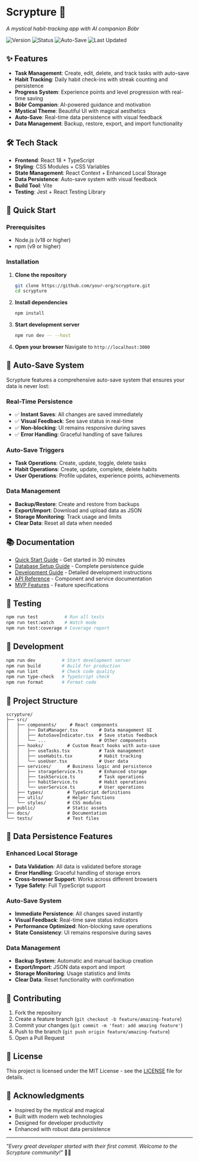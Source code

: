# Scrypture 🚀

*A mystical habit-tracking app with AI companion Bóbr*

![Version](https://img.shields.io/badge/version-1.1.0-blue)
![Status](https://img.shields.io/badge/status-MVP_Development-yellow)
![Auto-Save](https://img.shields.io/badge/auto--save-Enabled-green)
![Last Updated](https://img.shields.io/badge/last_updated-2024-01-15-orange)

## ✨ Features

- **Task Management**: Create, edit, delete, and track tasks with auto-save
- **Habit Tracking**: Daily habit check-ins with streak counting and persistence
- **Progress System**: Experience points and level progression with real-time saving
- **Bóbr Companion**: AI-powered guidance and motivation
- **Mystical Theme**: Beautiful UI with magical aesthetics
- **Auto-Save**: Real-time data persistence with visual feedback
- **Data Management**: Backup, restore, export, and import functionality

## 🛠️ Tech Stack

- **Frontend**: React 18 + TypeScript
- **Styling**: CSS Modules + CSS Variables
- **State Management**: React Context + Enhanced Local Storage
- **Data Persistence**: Auto-save system with visual feedback
- **Build Tool**: Vite
- **Testing**: Jest + React Testing Library

## 🚀 Quick Start

### Prerequisites

- Node.js (v18 or higher)
- npm (v9 or higher)

### Installation

1. **Clone the repository**
   ```bash
   git clone https://github.com/your-org/scrypture.git
   cd scrypture
   ```

2. **Install dependencies**
   ```bash
   npm install
   ```

3. **Start development server**
   ```bash
   npm run dev -- --host
   ```

4. **Open your browser**
   Navigate to `http://localhost:3000`

## 🔄 Auto-Save System

Scrypture features a comprehensive auto-save system that ensures your data is never lost:

### **Real-Time Persistence**
- ✅ **Instant Saves**: All changes are saved immediately
- ✅ **Visual Feedback**: See save status in real-time
- ✅ **Non-blocking**: UI remains responsive during saves
- ✅ **Error Handling**: Graceful handling of save failures

### **Auto-Save Triggers**
- **Task Operations**: Create, update, toggle, delete tasks
- **Habit Operations**: Create, update, complete, delete habits
- **User Operations**: Profile updates, experience points, achievements

### **Data Management**
- **Backup/Restore**: Create and restore from backups
- **Export/Import**: Download and upload data as JSON
- **Storage Monitoring**: Track usage and limits
- **Clear Data**: Reset all data when needed

## 📚 Documentation

- [Quick Start Guide](Docs/quick-start-guide.md) - Get started in 30 minutes
- [Database Setup Guide](Docs/database-setup-guide.md) - Complete persistence guide
- [Development Guide](Docs/06-development-guide.md) - Detailed development instructions
- [API Reference](Docs/04-api-reference.md) - Component and service documentation
- [MVP Features](Docs/02-mvp-features.md) - Feature specifications

## 🧪 Testing

```bash
npm run test          # Run all tests
npm run test:watch    # Watch mode
npm run test:coverage # Coverage report
```

## 🔧 Development

```bash
npm run dev          # Start development server
npm run build        # Build for production
npm run lint         # Check code quality
npm run type-check   # TypeScript check
npm run format       # Format code
```

## 📁 Project Structure

```
scrypture/
├── src/
│   ├── components/     # React components
│   │   ├── DataManager.tsx        # Data management UI
│   │   ├── AutoSaveIndicator.tsx  # Save status feedback
│   │   └── ...                    # Other components
│   ├── hooks/         # Custom React hooks with auto-save
│   │   ├── useTasks.tsx           # Task management
│   │   ├── useHabits.tsx          # Habit tracking
│   │   └── useUser.tsx            # User data
│   ├── services/      # Business logic and persistence
│   │   ├── storageService.ts      # Enhanced storage
│   │   ├── taskService.ts         # Task operations
│   │   ├── habitService.ts        # Habit operations
│   │   └── userService.ts         # User operations
│   ├── types/         # TypeScript definitions
│   ├── utils/         # Helper functions
│   └── styles/        # CSS modules
├── public/            # Static assets
├── docs/              # Documentation
└── tests/             # Test files
```

## 🔄 Data Persistence Features

### **Enhanced Local Storage**
- **Data Validation**: All data is validated before storage
- **Error Handling**: Graceful handling of storage errors
- **Cross-browser Support**: Works across different browsers
- **Type Safety**: Full TypeScript support

### **Auto-Save System**
- **Immediate Persistence**: All changes saved instantly
- **Visual Feedback**: Real-time save status indicators
- **Performance Optimized**: Non-blocking save operations
- **State Consistency**: UI remains responsive during saves

### **Data Management**
- **Backup System**: Automatic and manual backup creation
- **Export/Import**: JSON data export and import
- **Storage Monitoring**: Usage statistics and limits
- **Clear Data**: Reset functionality with confirmation

## 🤝 Contributing

1. Fork the repository
2. Create a feature branch (`git checkout -b feature/amazing-feature`)
3. Commit your changes (`git commit -m 'feat: add amazing feature'`)
4. Push to the branch (`git push origin feature/amazing-feature`)
5. Open a Pull Request

## 📄 License

This project is licensed under the MIT License - see the [LICENSE](LICENSE) file for details.

## 🙏 Acknowledgments

- Inspired by the mystical and magical
- Built with modern web technologies
- Designed for developer productivity
- Enhanced with robust data persistence

---

*"Every great developer started with their first commit. Welcome to the Scrypture community!"* 🚀✨ 